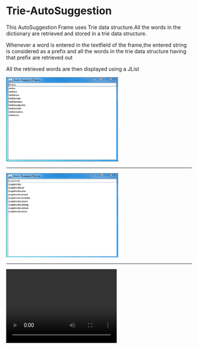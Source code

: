 # Trie-AutoSuggestion
<p>This AutoSuggestion Frame uses Trie data structure.All the words in the dictionary are retrieved and stored in a trie data structure.</p>
<p>Whenever a word is entered in the textfield of the frame,the entered string is considered as a prefix and all the words in the trie data structure having that prefix are retrieved out</p>
<p>All the retrieved words are then displayed using a JList</p>
<html>
<body>
<img src="images/img1.PNG" alt="view" style="width:304px;height:228px;">
<hr>
<img src="images/img2.PNG" alt="view" style="width:304px;height:228px;">
</body>
<hr>
<video width="300" height="200" controls="false" autoplay="autoplay">
<source src="Trie-AutoSuggestion/images/GithubTrie.wmv" type="video/wmv"/>
</video> 
</body>
</html>
